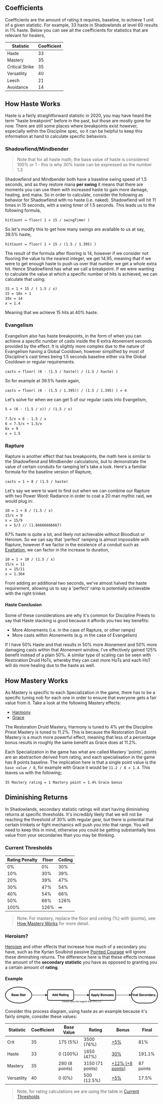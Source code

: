 ## Coefficients

Coefficients are the amount of rating it requires, baseline, to achieve 1 unit of a given statistic. For example, 33 haste in Shadowlands at level 60 results in 1% haste. Below you can see all the coefficients for statistics that are relevant for healers,

| Statistic       | Coefficient |
| --------------- | ----------- |
| Haste           | 33          |
| Mastery         | 35          |
| Critical Strike | 35          |
| Versatility     | 40          |
| Leech           | 21          |
| Avoidance       | 14          |

## How Haste Works

Haste is a fairly straightforward statistic in 2020, you may have heard the term "haste breakpoint" before in the past, but those are mostly gone for now. There are still some places where breakpoints exist however, especially within the Discipline spec, so it can be helpful to keep this information at hand to calculate specific behaviors.

### Shadowfiend/Mindbender

> Note that for all haste math, the base value of haste is considered 100% or 1 - this is why 30% haste can be expressed as the number 1.3

Shadowfiend and Mindbender both have a baseline swing speed of 1.5 seconds, and as they restore mana **per swing** it means that there are moments you can use them with increased haste to gain more damage, healing, and mana. So in order to calculate, consider the following as behavior for Shadowfiend with no haste (i.e. naked). Shadowfiend will hit 11 times in 15 seconds, with a swing timer of 1.5 seconds. This leads us to the following formula,

`hitCount = floor( 1 + 15 / swingTimer )`

So let's modify this to get how many swings are available to us at say, 39.5% haste,

`hitCount = floor( 1 + 15 / (1.5 / 1.395) )`

The result of the formula after flooring is 14, however if we consider not flooring the value to the nearest integer, we get 14.95, meaning that if we were to get enough haste to push us over that number we get a whole extra hit. Hence Shadowfiend has what we call a breakpoint. If we were wanting to calculate the value at which a specific number of hits is achieved, we can calculate that using:

```
15 = 1 + 15 / ( 1.5 / x)
15 = 10x + 1
10x = 14
x = 1.4
```

Meaning that we achieve 15 hits at 40% haste.

### Evangelism

Evangelism also has haste breakpoints, in the form of when you can achieve a specific number of casts inside the 6 extra Atonement seconds provided by the effect. It is slightly more complex due to the nature of Evangelism having a Global Cooldown, however simplified by most of Discipline's cast times being 1.5 seconds baseline either via the Global Cooldown or regular requirements.

`casts = floor( (6 - (1.5 / haste)) / (1.5 / haste) )`

So for example at 39.5% haste again,

`casts = floor( (6 - (1.5 / 1.395)) / (1.5 / 1.395) ) = 4`

Let's solve for when we can get 5 of our regular casts into Evangelism,

```
5 = (6 - (1.5 / x)) / (1.5 / x)

7.5/x = 6 - 1.5 / x
6 = 7.5/x + 1.5/x
6x = 9
x = 1.5
```

### Rapture

Rapture is another effect that has breakpoints, the math here is similar to the Shadowfiend and Mindbender calculations, but to demonstrate the value of certain conduits for ramping let's take a look. Here's a familiar formula for the baseline version of Rapture,

`casts = 1 + 8 / (1.5 / haste)`

Let's say we were to want to find out when we can combine our Rapture with two Power Word: Radiance in order to coat a 20 man mythic raid, we would plug in:

```
10 = 1 + 8 / (1.5 / x)
15/x = 9
x = 15/9
x = 5/3 // (1.66666666667)
```

67% haste is quite a lot, and likely not achievable without Bloodlust or Heroism. So we can say that 'perfect' ramping is almost impossible with Rapture, however if we factor in the existence of a conduit such as [Exaltation](https://shadowlands.wowhead.com/spell=337790/exaltation), we can factor in the increase to duration,

```
10 = 1 + 10 / (1.5 / x)
15/x = 11
x = 15/11
x = 1.364
```

From adding an additional two seconds, we've almost halved the haste requirement, allowing us to say a 'perfect' ramp is potentially achievable with the right trinket.

#### Haste Conclusion

Some of these considerations are why it's common for Discipline Priests to say that Haste stacking is good because it affords you two key benefits:

- More Atonements (i.e. in the case of Rapture, or other ramps)
- More casts within Atonements (e.g. in the case of Evangelism)

If I have 50% Haste and that results in 50% more Atonement and 50% more damaging casts within that Atonement window, I've effectively gained 125% benefit instead of a plain 50%. A similar type of scaling can be seen with Restoration Druid HoTs, whereby they can cast more HoTs and each HoT will do more healing due to the haste as well.

## How Mastery Works

As Mastery is specific to each Specialization in the game, there has to be a specific tuning nob for each one in order to ensure that everyone gets a fair value from it. Take a look at the following Mastery effects:

- [Harmony](https://shadowlands.wowhead.com/spell=77495/mastery-harmony)
- [Grace](https://shadowlands.wowhead.com/spell=271534/mastery-grace)

The Restoration Druid Mastery, Harmony is tuned to 4% yet the Discipline Priest Mastery is tuned to 11.2%. This is because the Restoration Druid Mastery is a much more powerful effect, meaning that less of a percentage bonus results in roughly the same benefit as Grace does at 11.2%.

Each Specialization in the game has what are called Mastery 'points', points are an abstraction derived from rating, and each specialisation in the game has 8 points baseline. The implication here is that a single point value is the `base value / 8`, for example with Grace it would be `11.2 / 8 = 1.4`. This leaves us with the following;

`35 Mastery rating = 1 Mastery point = 1.4% Grace bonus`

## Diminishing Returns

In Shadowlands, secondary statistic ratings will start having diminishing returns at specific thresholds. It's incredibly likely that we will not be reaching the threshold of 30% with regular gear, but there is potential that certain trinkets or fight mechanics will push you into that range. You will need to keep this in mind, otherwise you could be getting substantially less value from your secondaries than you may be thinking.

### Current Thresholds

| Rating Penalty | Floor | Ceiling |
| -------------- | ----- | ------- |
| 0%             | 0%    | 30%     |
| 10%            | 30%   | 39%     |
| 20%            | 39%   | 47%     |
| 30%            | 47%   | 54%     |
| 40%            | 54%   | 66%     |
| 50%            | 66%   | 126%    |
| 100%           | 126%  | ∞       |

> Note: For mastery, replace the floor and ceiling (%) with (points), see [How Mastery Works](#how-mastery-works) for more detail.

### Heroism?

[Heroism](https://www.wowhead.com/spell=32182/heroism) and other effects that increase how much of a secondary you have, such as the Kyrian Soulbind passive [Pointed Courage](https://shadowlands.wowhead.com/spell=329778/pointed-courage) will ignore these diminshing returns. The difference here is that these effects increase the amount of the **secondary statistic** you have as opposed to granting you a certain amount of **rating**.

#### Example

![Secondary Statistic Process Diagram](img/stat-process.svg)

Consider this process diagram, using haste as an example because it's fairly simple, consider these values:

| Statistic   | Coefficient | Base Value     | Rating           | Bonus                                                                     | Final     |
| ----------- | ----------- | -------------- | ---------------- | ------------------------------------------------------------------------- | --------- |
| Crit        | 35          | 175 (5%)       | 3500 (76%)       | [+5%](https://shadowlands.wowhead.com/spell=329778/pointed-courage)       | 81%       |
| Haste       | 33          | 0 (100%)       | 1650 (47%)       | [30%](https://www.wowhead.com/spell=32182/heroism)                        | 191.1%    |
| Mastery     | 35          | 280 (8 points) | 3150 (71 points) | [+12% (+8 points)](https://shadowlands.wowhead.com/spell=152262/seraphim) | 87 points |
| Versatility | 40          | 0 (0%)         | 500 (12.5%)      | [+5%](https://shadowlands.wowhead.com/spell=328257/let-go-of-the-past)    | 17.5%     |

> Note, for rating calculations we are using the table in [Current Thresholds](#current-thresholds)
